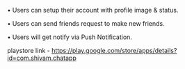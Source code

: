 
• Users can setup their account with profile image & status.


• Users can send friends request to make new friends.


• Users will get notify via Push Notification.

playstore link -
https://play.google.com/store/apps/details?id=com.shivam.chatapp
